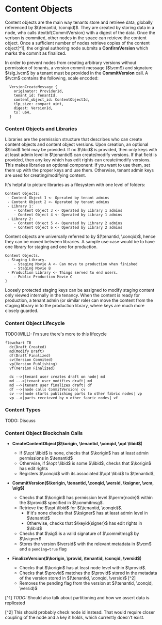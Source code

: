 # Content Objects
Content objects are the main way tenants store and retrieve data, globally referenced by $(\tenantid, \conqid)$.
They are created by storing data in a node, who calls \textbf{CommitVersion} with a digest of the data.
Once the verison is commited, other nodes in the space can retrieve the content object.
Once a sufficient number of nodes retrieve copies of the content object[^1], the original authoring node submits a **ConfirmVersion** which marks the commit as finalized.

In order to prevent nodes from creating arbitrary versions without permission of tenants, a version commit message ($\vcm$) and signature $\sig_\vcm$ by a tenant must be provided in the **CommitVersion** call.
A $\vcm$ contains the following, scale encoded:

```
  VersionCreateMessage {
    originator: ProviderId,
    tenant_id: TenantId,
    content_object_id: ContentObjectId,
    tlp_size: compact uint,
    digest: VersionId,
    ts: u64,
  }
```

### Content Objects and Libraries
Libraries are the permission structure that describes who can create content objects and content object versions.
Upon creation, an optional $\libid$ field may be provided. 
If no $\libid$ is provided, then only keys with at least admin level in $\tenantid$ can create/modify versions.
If that field is provided, then any key which has edit rights can create/modify versions.
This makes libraries an optional component: if you want to use them, set them up with the proper keys and use them.
Otherwise, tenant admin keys are used for creating/modifying content.

It's helpful to picture libraries as a filesystem with one level of folders:

```
Content Objects:
 - Content Object 1 <- Operated by tenant admins
 - Content Object 2 <- Operated by tenant admins
 - Library 1:
    - Content Object 3 <- Operated by Library 1 admins
    - Content Object 4 <- Operated by Library 1 admins
 - Library 2:
    - Content Object 5 <- Operated by Library 2 admins
    - Content Object 6 <- Operated by Library 2 admins
```

Content objects are universally referred to by $(\tenantid, \conqid)$, hence they can be moved between libraries.
A sample use case would be to have one library for staging and one for production.

```
Content Objects.
 - Staging Library.
    - Staging Movie A <- Can move to production when finished
    - Staging Movie B
 - Production Library <- Things served to end users.
    - Public Production Movie C
}
```

Loosely protected staging keys can be assigned to modify staging content only viewed internally in the tenancy.
When the content is ready for production, a tenant admin (or similar role) can move the content from the staging library in to the production library, where keys are much more closely guarded.


### Content Object Lifecycle
TODO(WILL): I'm sure there's more to this lifecycle

```mermaid
flowchart TB 
  dc(Draft Created)
  md(Modify Draft)
  df(Draft Finalized)
  cv(Version Commited)
  vp(Version Publishing)
  vf(Version Finalized)

  dc -->|tenant user creates draft on node| md
  md --->|tenant user modifies draft| md
  md -->|tenant user finalizes draft| df
  df -->|node calls CommitVersion| cv
  cv -->|node starts publishing parts to other fabric nodes| vp
  vp -->|parts receieved by n other fabric nodes| vf

```

### Content Types
TODO: Discuss

### Content Object Blockchain Calls

* **CreateContentObject($\korigin, \tenantid, \conqid, \opt \libid$)**
  - If $\opt \libid$ is none, checks that $\korigin$ has at least admin permissions in $\tenantid$
  - Otherwise, if $\opt \libid$ is some $\libid$, checks that $\korigin$ has edit rights
  - Registers $\conqid$ with its associated $\opt \libid$ to $\tenantid$, 

* **CommitVersion($\korigin, \tenantid, \conqid, \versid, \ksigner, \vcm, \sig$)**
  - Checks that $\korigin$ has permission level $\perm{node}$ within the $\provid$ specified in $\commitmsg$.
  - Retrieve the $\opt \libid$ for $(\tenantid, \conqid)$.
    * If it's none checks that $\ksigner$ has at least admin level in $\tenantid$ 
    *  Otherwise, checks that $\keyid{signer}$ has edit rights in $\libid$   
  - Checks that $\sig$ is a valid signature of $\commitmsg$ by $\ksigner$
  - Stores the version $\versid$ with the relevant metadata in $\vcm$ and a `pending=true` flag

* **FinalizeVersion($\korigin, \provid, \tenantid, \conqid, \versid$)**
  - Checks that $\korigin$ has at least node level within $\provid$.
  - Checks that $\provid$ matches the $\provid$ stored in the metadata of the version stored in $(\tenantid, \conqid, \versid)$ [^2]
  - Removes the pending flag from the version at $(\tenantid, \conqid, \versid)$

[^1] *TODO:* Should also talk about partitioning and how we assert data is replicated

[^2] This should probably check node id instead. That would require closer coupling of the node and a key it holds, which currently doesn't exist.
